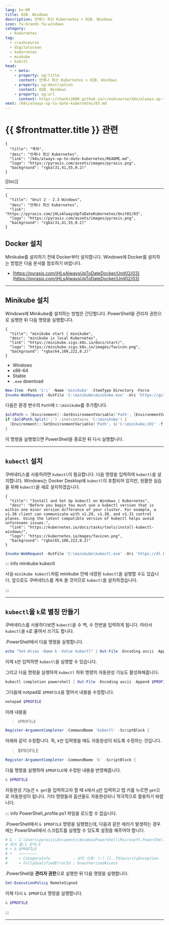 ```yaml
---
lang: ko-KR
title: 02B. Windows
description: 언제나 최신 Kubernetes > 02B. Windows
icon: fa-brands fa-windows
category:
  - Kubernetes
tag:
  - crashcourse
  - digitalocean
  - kubernetes
  - minkube
  - kubctl
head:
  - - meta:
    - property: og:title
      content: 언제나 최신 Kubernetes > 02B. Windows
    - property: og:description
      content: 02B. Windows
    - property: og:url
      content: https://chanhi2000.github.io/crashcourse/k8s/always-up-to-date-kubernetes/02B.html
next: /k8s/always-up-to-date-kubernetes/03.md
---
```


# {{ $frontmatter.title }} 관련

```component VPCard
{
  "title": "목차",
  "desc": "언제나 최신 Kubernetes",
  "link": "/k8s/always-up-to-date-kubernetes/README.md",
  "logo": "https://pyrasis.com/assets/images/pyrasis.png",
  "background": "rgba(31,41,55,0.2)"
}
```

[[toc]]

---

```component VPCard
{
  "title": "Unit 2 - 2.3 Windows",
  "desc": "언제나 최신 Kubernetes",
  "link": "https://pyrasis.com/jHLsAlwaysUpToDateKubernetes/Unit02/03",
  "logo": "https://pyrasis.com/assets/images/pyrasis.png",
  "background": "rgba(31,41,55,0.2)"
}
```

## <FontIcon icon="fa-brands fa-docker"/>Docker 설치

Minikube를 설치하기 전에 <FontIcon icon="fa-brands fa-docker"/>Docker부터 설치합니다. Windows에 <FontIcon icon="fa-brands fa-docker"/>Docker를 설치하는 방법은 다음 문서를 참조하기 바랍니다.

- [https://pyrasis.com/jHLsAlwaysUpToDateDocker/Unit02/03](https://pyrasis.com/jHLsAlwaysUpToDateDocker/Unit02/03)

---

## Minikube 설치

Windows에 Minikube를 설치하는 방법은 간단합니다. <FontIcon icon="iconfont icon-powershell"/>PowerShell을 관리자 권한으로 실행한 뒤 다음 명령을 실행합니다.

```component VPCard
{
  "title": "minikube start | minikube",
  "desc": "minikube is local Kubernetes",
  "link": "https://minikube.sigs.k8s.io/docs/start/",
  "logo": "https://minikube.sigs.k8s.io/images/favicon.png",
  "background": "rgba(64,109,222,0.2)"
}
```

- Windows
- x86-64
- Stable
- `.exe` download

```powershell
New-Item -Path 'C:\' -Name 'minikube' -ItemType Directory -Force
Invoke-WebRequest -OutFile 'C:\minikube\minikube.exe' -Uri 'https://github.com/kubernetes/minikube/releases/latest/download/minikube-windows-amd64.exe' -UseBasicParsing
```

다음은 환경 변수의 `Path`에 `C:\minikube`를 추가합니다.

```powershell
$oldPath = [Environment]::GetEnvironmentVariable('Path', [EnvironmentVariableTarget]::Machine)
if ($oldPath.Split(';') -inotcontains 'C:\minikube') {
  [Environment]::SetEnvironmentVariable('Path', $('C:\minikube;{0}' -f $oldPath), [EnvironmentVariableTarget]::Machine)
}
```

이 명령을 실행했으면 <FontIcon icon="iconfont icon-powershell"/>PowerShell을 종료한 뒤 다시 실행합니다.

---

## `kubectl` 설치

쿠버네티스를 사용하려면 `kubectl`이 필요합니다. 다음 명령을 입력하여 `kubectl`을 설치합니다. Windows는 Docker Desktop에 `kubectl`이 포함되어 있지만, 원활한 실습을 위해 `kubectl`을 새로 설치하겠습니다.

```component VPCard
{
  "title": "Install and Set Up kubectl on Windows | Kubernetes",
  "desc": "Before you begin You must use a kubectl version that is within one minor version difference of your cluster. For example, a v1.30 client can communicate with v1.29, v1.30, and v1.31 control planes. Using the latest compatible version of kubectl helps avoid unforeseen issues.",
  "link": "https://kubernetes.io/docs/tasks/tools/install-kubectl-windows/",
  "logo": "https://kubernetes.io/mages/favicon.png",
  "background": "rgba(65,108,222,0.2)"
}
```

```powershell
Invoke-WebRequest -OutFile 'C:\minikube\kubectl.exe' -Uri 'https://dl.k8s.io/release/v1.25.0/bin/windows/amd64/kubectl.exe' -UseBasicParsing
```

::: info minikube kubectl

사실 `minikube kubectl`처럼 minikube 안에 내장된 `kubectl`을 실행할 수도 있습니다. 앞으로도 쿠버네티스를 계속 쓸 것이므로 `kubectl`을 설치하겠습니다.

:::

---

## `kubectl`을 `k`로 별칭 만들기

쿠버네티스를 사용하다보면 `kubectl`을 수 백, 수 천번을 입력하게 됩니다. 따라서 `kubectl`을 `k`로 줄여서 쓰기도 합니다.

.<FontIcon icon="iconfont icon-powershell"/>PowerShell에서 다음 명령을 실행합니다.

```powershell
echo "Set-Alias -Name k -Value kubectl" | Out-File -Encoding ascii -Append $PROFILE
```

이제 `k`만 입력하면 `kubectl`을 실행할 수 있습니다.

그리고 다음 명령을 실행하여 `kubectl` 하위 명령의 자동완성 기능도 활성화해줍니다.

```powershell
kubectl completion powershell | Out-File -Encoding ascii -Append $PROFILE
```

그다음에 notpad로 `$PROFILE`을 열어서 내용을 수정합니다.

```powershell
notepad $PROFILE
```

아래 내용을

> `$PROFILE`

```powershell
Register-ArgumentCompleter -CommandName 'kubectl' -ScriptBlock {
```

아래와 같이 수정합니다. 즉, `k`만 입력했을 때도 자동완성이 되도록 수정하는 것입니다.

> $PROFILE

```powershell
Register-ArgumentCompleter -CommandName 'k' -ScriptBlock {
```

다음 명령을 실행하여 `$PROFILE`에 수정된 내용을 반영해줍니다.

```powershell
& $PROFILE
```

자동완성 기능은 `k get`을 입력하고자 할 때 `k`에서 `g`만 입력하고 탭 키를 누르면 `get`으로 자동완성이 됩니다. 기타 명령들과 옵션들도 자동완성되니 적극적으로 활용하기 바랍니다.

::: info PowerShell_profile.ps1 파일을 로드할 수 없습니다.

.<FontIcon icon="iconfont icon-powershell"/>PowerShell에서 `& $PROFILE` 명령을 실행했는데, 다음과 같은 에러가 발생하는 경우에는 <FontIcon icon="iconfont icon-powershell"/>PowerShell에서 스크립트를 실행할 수 있도록 설정을 해주어야 합니다.

```powershell
# & : C:\Users\pyrasis\Documents\WindowsPowerShell\Microsoft.PowerShell_profile.ps1 파일을 로드할 수 없습니다. C:\Users\pyrasis\Documents\WindowsPowerShell\Microsoft.PowerShell_profile.ps1 파일이 디지털 서명되지 않았습니다. 현재 시스템에서 이 스크립트를 실행할 수 없습니다. 스크립트 실행 및 실행 정책 설정에 대한 자세한 내용은 about_Execution_Policies(https://go.microsoft.com/fwlink/?LinkID=135170)를 참조하십시오.
# 위치 줄:1 문자:3
# + & $PROFILE
# +   ~~~~~~~~
#     + CategoryInfo          : 보안 오류: (:) [], PSSecurityException
#     + FullyQualifiedErrorId : UnauthorizedAccess
```

.<FontIcon icon="iconfont icon-powershell"/>PowerShell을 **관리자 권한**으로 실행한 뒤 다음 명령을 실행합니다.

```powershell
Set-ExecutionPolicy RemoteSigned
```

이제 다시 `& $PROFILE` 명령을 실행합니다.

```powershell
& $PROFILE
```

:::

---
